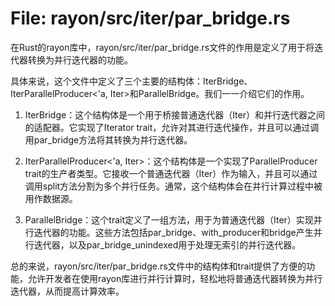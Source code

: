 # File: rayon/src/iter/par_bridge.rs

在Rust的rayon库中，rayon/src/iter/par_bridge.rs文件的作用是定义了用于将迭代器转换为并行迭代器的功能。

具体来说，这个文件中定义了三个主要的结构体：IterBridge<Iter>、IterParallelProducer<'a, Iter>和ParallelBridge。我们一一介绍它们的作用。

1. IterBridge<Iter>：这个结构体是一个用于桥接普通迭代器（Iter）和并行迭代器之间的适配器。它实现了Iterator trait，允许对其进行迭代操作，并且可以通过调用par_bridge方法将其转换为并行迭代器。

2. IterParallelProducer<'a, Iter>：这个结构体是一个实现了ParallelProducer trait的生产者类型。它接收一个普通迭代器（Iter）作为输入，并且可以通过调用split方法分割为多个并行任务。通常，这个结构体会在并行计算过程中被用作数据源。

3. ParallelBridge：这个trait定义了一组方法，用于为普通迭代器（Iter）实现并行迭代器的功能。这些方法包括par_bridge、with_producer和bridge产生并行迭代器，以及par_bridge_unindexed用于处理无索引的并行迭代器。

总的来说，rayon/src/iter/par_bridge.rs文件中的结构体和trait提供了方便的功能，允许开发者在使用rayon库进行并行计算时，轻松地将普通迭代器转换为并行迭代器，从而提高计算效率。

